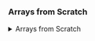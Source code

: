 ### Arrays from Scratch
<details><summary>Arrays from Scratch</summary>
<p>

```javascript
   class HashTables{
    constructor(size){
        this.data = new Array(size);
    }

    _hash(key) {
        let hash = 0;
        for(let i = 0; i< key length; i++) {
            hash = (hash + key.charAt(i) * i ) % this.data.length
        }
        return hash;
    }
   }
```
</p>
</details>